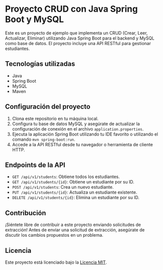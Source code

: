 # Proyecto CRUD con Java Spring Boot y MySQL

Este es un proyecto de ejemplo que implementa un CRUD (Crear, Leer, Actualizar, Eliminar) utilizando Java Spring Boot para el backend y MySQL como base de datos. El proyecto incluye una API RESTful para gestionar estudiantes.

## Tecnologías utilizadas

- Java
- Spring Boot
- MySQL
- Maven

## Configuración del proyecto

1. Clona este repositorio en tu máquina local.
2. Configura tu base de datos MySQL y asegúrate de actualizar la configuración de conexión en el archivo `application.properties`.
3. Ejecuta la aplicación Spring Boot utilizando tu IDE favorito o utilizando el comando `mvn spring-boot:run`.
4. Accede a la API RESTful desde tu navegador o herramienta de cliente HTTP.

## Endpoints de la API

- `GET /api/v1/students`: Obtiene todos los estudiantes.
- `GET /api/v1/students/{id}`: Obtiene un estudiante por su ID.
- `POST /api/v1/students`: Crea un nuevo estudiante.
- `PUT /api/v1/students/{id}`: Actualiza un estudiante existente.
- `DELETE /api/v1/students/{id}`: Elimina un estudiante por su ID.

## Contribución

¡Siéntete libre de contribuir a este proyecto enviando solicitudes de extracción! Antes de enviar una solicitud de extracción, asegúrate de discutir los cambios propuestos en un problema.

## Licencia

Este proyecto está licenciado bajo la [Licencia MIT](LICENSE).
